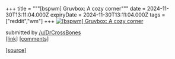 +++
title = """[bspwm] Gruvbox: A cozy corner"""
date = 2024-11-30T13:11:04.000Z
expiryDate = 2024-11-30T13:11:04.000Z
tags = ["reddit","wm"]
+++
[![[bspwm] Gruvbox: A cozy corner](https://b.thumbs.redditmedia.com/DnJSCh_bx8OxR6P-qr8ZBZPKnAIhNUIgjwQ5hZ1dkzM.jpg "[bspwm] Gruvbox: A cozy corner")](https://www.reddit.com/r/unixporn/comments/1h3c9wh/bspwm_gruvbox_a_cozy_corner/)

submitted by [/u/DrCrossBones](https://www.reddit.com/user/DrCrossBones)  
[\[link\]](https://www.reddit.com/gallery/1h3c9wh) [\[comments\]](https://www.reddit.com/r/unixporn/comments/1h3c9wh/bspwm_gruvbox_a_cozy_corner/)

[[source]](https://www.reddit.com/r/unixporn/comments/1h3c9wh/bspwm_gruvbox_a_cozy_corner/)
